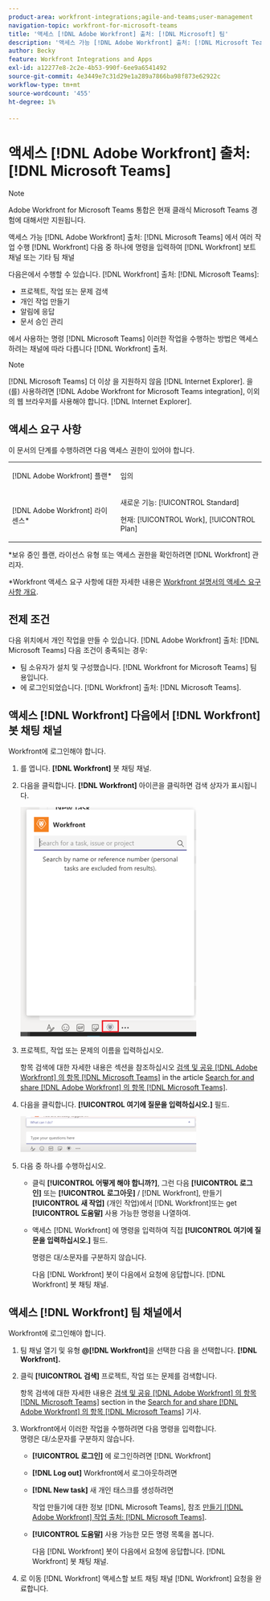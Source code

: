 ```yaml
---
product-area: workfront-integrations;agile-and-teams;user-management
navigation-topic: workfront-for-microsoft-teams
title: '액세스 [!DNL Adobe Workfront] 출처: [!DNL Microsoft] 팀'
description: '액세스 가능 [!DNL Adobe Workfront] 출처: [!DNL Microsoft Teams] 에서 여러 작업 수행 [!DNL Workfront] Workfront 보트 채널 또는 기타 팀 채널에 명령을 입력하여 액세스합니다.'
author: Becky
feature: Workfront Integrations and Apps
exl-id: a12277e8-2c2e-4b53-990f-6ee9a6541492
source-git-commit: 4e3449e7c31d29e1a289a7866ba98f873e62922c
workflow-type: tm+mt
source-wordcount: '455'
ht-degree: 1%

---
```


# 액세스 [!DNL Adobe Workfront] 출처: [!DNL Microsoft Teams]

<!--Audited: 01/2024-->

>[!NOTE]
>
>Adobe Workfront for Microsoft Teams 통합은 현재 클래식 Microsoft Teams 경험에 대해서만 지원됩니다.

액세스 가능 [!DNL Adobe Workfront] 출처: [!DNL Microsoft Teams] 에서 여러 작업 수행 [!DNL Workfront] 다음 중 하나에 명령을 입력하여 [!DNL Workfront] 보트 채널 또는 기타 팀 채널

다음은에서 수행할 수 있습니다. [!DNL Workfront] 출처: [!DNL Microsoft Teams]:

* 프로젝트, 작업 또는 문제 검색
* 개인 작업 만들기
* 알림에 응답
* 문서 승인 관리

에서 사용하는 명령 [!DNL Microsoft Teams] 이러한 작업을 수행하는 방법은 액세스하려는 채널에 따라 다릅니다 [!DNL Workfront] 출처.

>[!NOTE]
>
>[!DNL Microsoft Teams] 더 이상 을 지원하지 않음 [!DNL Internet Explorer]. 을(를) 사용하려면 [!DNL Adobe Workfront for Microsoft Teams integration], 이외의 웹 브라우저를 사용해야 합니다. [!DNL Internet Explorer].

## 액세스 요구 사항

이 문서의 단계를 수행하려면 다음 액세스 권한이 있어야 합니다.

<table style="table-layout:auto"> 
 <col> 
 <col> 
 <tbody> 
  <tr> 
   <td role="rowheader">[!DNL Adobe Workfront] 플랜*</td> 
   <td> <p>임의</p> </td> 
  </tr> 
  <tr> 
   <td role="rowheader">[!DNL Adobe Workfront] 라이센스*</td> 
   <td> <p>새로운 기능: [!UICONTROL Standard]</p>
   <p>현재: [!UICONTROL Work], [!UICONTROL Plan]</p> </td> 
  </tr> 
 </tbody> 
</table>

*보유 중인 플랜, 라이선스 유형 또는 액세스 권한을 확인하려면 [!DNL Workfront] 관리자.

*Workfront 액세스 요구 사항에 대한 자세한 내용은 [Workfront 설명서의 액세스 요구 사항 개요](/help/quicksilver/administration-and-setup/add-users/access-levels-and-object-permissions/access-level-requirements-in-documentation.md).

## 전제 조건

다음 위치에서 개인 작업을 만들 수 있습니다. [!DNL Adobe Workfront] 출처: [!DNL Microsoft Teams] 다음 조건이 충족되는 경우:

* 팀 소유자가 설치 및 구성했습니다. [!DNL Workfront for Microsoft Teams] 팀용입니다.
* 에 로그인되었습니다. [!DNL Workfront] 출처: [!DNL Microsoft Teams].

## 액세스 [!DNL Workfront] 다음에서 [!DNL Workfront] 봇 채팅 채널

Workfront에 로그인해야 합니다.

1. 를 엽니다. **[!DNL Workfront]** 봇 채팅 채널.
1. 다음을 클릭합니다. **[!DNL Workfront]** 아이콘을 클릭하면 검색 상자가 표시됩니다.

   ![teams_search_box_in_the_bot_channel.PNG](assets/teams-search-box-in-the-bot-channel-350x456.png)

1. 프로젝트, 작업 또는 문제의 이름을 입력하십시오.

   항목 검색에 대한 자세한 내용은 섹션을 참조하십시오 [검색 및 공유 [!DNL Adobe Workfront] 의 항목 [!DNL Microsoft Teams]](../../workfront-integrations-and-apps/using-workfront-with-microsoft-teams/search-for-and-share-wf-items-in-ms-teams.md) in the article [Search for and share [!DNL Adobe Workfront] 의 항목 [!DNL Microsoft Teams]](../../workfront-integrations-and-apps/using-workfront-with-microsoft-teams/search-for-and-share-wf-items-in-ms-teams.md).

1. 다음을 클릭합니다. **[!UICONTROL 여기에 질문을 입력하십시오.]** 필드.

   ![ms_teams_type_your_questions_here_and_what_can_I_do_fields.png](assets/ms-teams-type-your-questions-here-and-what-can-i-do-fields-350x71.png)

1. 다음 중 하나를 수행하십시오.

   * 클릭 **[!UICONTROL 어떻게 해야 합니까?]**, 그런 다음 **[!UICONTROL 로그인]** 또는 **[!UICONTROL 로그아웃]** / [!DNL Workfront], 만들기 **[!UICONTROL 새 작업]** (개인 작업)에서 [!DNL Workfront]또는 get **[!UICONTROL 도움말]** 사용 가능한 명령을 나열하여.

   * 액세스 [!DNL Workfront] 에 명령을 입력하여 직접 **[!UICONTROL 여기에 질문을 입력하십시오.]** 필드.

     명령은 대/소문자를 구분하지 않습니다.

     다음 [!DNL Workfront] 봇이 다음에서 요청에 응답합니다. [!DNL Workfront] 봇 채팅 채널.

## 액세스 [!DNL Workfront] 팀 채널에서

Workfront에 로그인해야 합니다.

1. 팀 채널 열기 및 유형 **@[!DNL Workfront]**&#x200B;을 선택한 다음 을 선택합니다. **[!DNL Workfront].**

1. 클릭 **[!UICONTROL 검색]** 프로젝트, 작업 또는 문제를 검색합니다.

   항목 검색에 대한 자세한 내용은 [검색 및 공유 [!DNL Adobe Workfront] 의 항목 [!DNL Microsoft Teams]](../../workfront-integrations-and-apps/using-workfront-with-microsoft-teams/search-for-and-share-wf-items-in-ms-teams.md) section in the [Search for and share [!DNL Adobe Workfront] 의 항목 [!DNL Microsoft Teams]](../../workfront-integrations-and-apps/using-workfront-with-microsoft-teams/search-for-and-share-wf-items-in-ms-teams.md) 기사.

1. Workfront에서 이러한 작업을 수행하려면 다음 명령을 입력합니다.\
   명령은 대/소문자를 구분하지 않습니다.

   * **[!UICONTROL 로그인]** 에 로그인하려면 [!DNL Workfront]
   * **[!DNL Log out]** Workfront에서 로그아웃하려면
   * **[!DNL New task]** 새 개인 태스크를 생성하려면

     작업 만들기에 대한 정보 [!DNL Microsoft Teams], 참조 [만들기 [!DNL Adobe Workfront] 작업 출처: [!DNL Microsoft Teams]](../../workfront-integrations-and-apps/using-workfront-with-microsoft-teams/create-workfront-tasks-from-ms-teams.md).

   * **[!UICONTROL 도움말]** 사용 가능한 모든 명령 목록을 봅니다.

     다음 [!DNL Workfront] 봇이 다음에서 요청에 응답합니다. [!DNL Workfront] 봇 채팅 채널.

1. 로 이동 [!DNL Workfront] 액세스할 보트 채팅 채널 [!DNL Workfront] 요청을 완료합니다.
